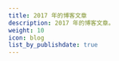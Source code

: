 ```yaml
---
title: 2017 年的博客文章
description: 2017 年的博客文章。
weight: 10
icon: blog
list_by_publishdate: true
---
```

